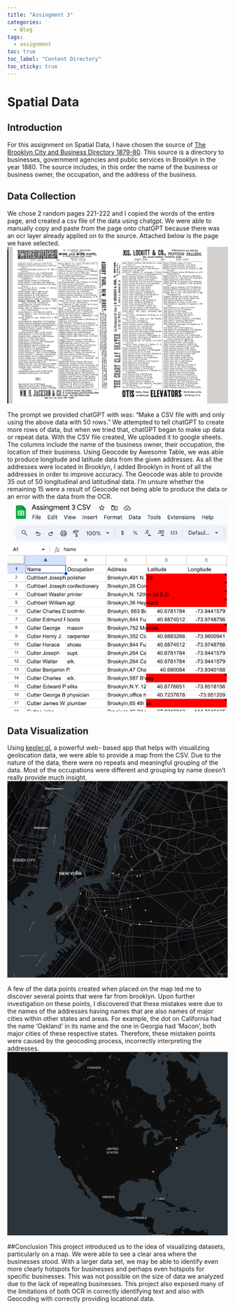 ```yaml
---
title: "Assingment 3"
categories:
  - Blog
tags:
  - assignment
toc: true
toc_label: "Content Directory"
toc_sticky: true
---
```


# Spatial Data

## **Introduction**
For this assignment on Spatial Data, I have chosen the source of [The Brooklyn City and Business Directory 1879-80](https://archive.org/details/1880BPL/page/n21/mode/2up). This source is a directory to businesses, government agencies and public services in Brooklyn in the year 1880. The source includes, in this order the name of the business or business owner, the occupation, and the address of the business. 

## **Data Collection**
We chose 2 random pages 221-222 and I copied the words of the entire page, and created a csv file of the data using chatgpt. We were able to manually copy and paste from the page onto chatGPT because there was an ocr layer already applied on to the source. Attached below is the page we have selected. ![Directory](/assets/images/Directory.png)


The prompt we provided chatGPT with was: “Make a CSV file with and only using  the above data  with 50 rows.” We attempted to tell chatGPT to create more rows of data, but when we tried that, chatGPT began to make up data or repeat data. With the CSV file created, We uploaded it to google sheets. The columns include the name of the business owner, their occupation, the location of their business. Using Geocode by Awesome Table, we was able to produce longitude and latitude data from the given addresses. As all the addresses were located in Brooklyn, I added Brooklyn in front of all the addresses in order to improve accuracy. The Geocode was able to provide 35 out of 50 longitudinal and latitudinal data. I’m unsure whether the remaining 15 were a result of Geocode not being able to produce the data or an error with the data from the OCR. 
![Brookyln](/assets/images/Brooklyn.png)
## Data Visualization

Using [kepler.gl](https://kepler.gl), a powerful web- based app that helps with visualizing geolocation data, we were able to provide a map from the CSV. Due to the nature of the data, there were no repeats and meaningful grouping of the data. Most of the occupations were different and grouping by name doesn’t really provide much insight. 
![Brooklynkepler](/assets/images/Brooklynkepler.png)

A few of the data points created when placed on the map led me to discover several points that were far from brooklyn. Upon further investigation on these points, I discovered that these mistakes were due to the names of the addresses having names that are also names of major cities within other states and areas. For example, the dot on California had the name ‘Oakland’ in its name and the one in Georgia had ‘Macon’, both major cities of these respective states. Therefore, these mistaken points were caused by the geocoding process, incorrectly interpreting the addresses. 
![USAkepler](/assets/images/USAkepler.png)


##Conclusion
This project introduced us to the idea of visualizing datasets, particularly on a map. We were able to see a clear area where the businesses stood. With a larger data set, we may be able to identify even more clearly hotspots for businesses and perhaps even hotspots for specific businesses. This was not possible on the size of data we analyzed due to the lack of repeating businesses. This project also exposed many of the limitations of both OCR in correctly identifying text and also with Geocoding with correctly providing locational data. 


